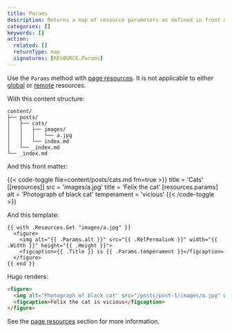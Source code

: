```yaml
---
title: Params
description: Returns a map of resource parameters as defined in front matter.
categories: []
keywords: []
action:
  related: []
  returnType: map
  signatures: [RESOURCE.Params]
---
```


Use the `Params` method with [page resources]. It is not applicable to either [global] or [remote] resources.

[global]: /getting-started/glossary/#global-resource
[page resources]: /getting-started/glossary/#page-resource
[remote]: /getting-started/glossary/#remote-resource

With this content structure:

```text
content/
├── posts/
│   ├── cats/
│   │   ├── images/
│   │   │   └── a.jpg
│   │   └── index.md
│   └── _index.md
└── _index.md
```

And this front matter:

{{< code-toggle file=content/posts/cats.md fm=true >}}
title = 'Cats'
[[resources]]
  src = 'images/a.jpg'
  title = 'Felix the cat'
  [resources.params]
    alt = 'Photograph of black cat'
    temperament = 'vicious'
{{< /code-toggle >}}

And this template:

```go-html-template
{{ with .Resources.Get "images/a.jpg" }}
  <figure>
    <img alt="{{ .Params.alt }}" src="{{ .RelPermalink }}" width="{{ .Width }}" height="{{ .Height }}">
    <figcaption>{{ .Title }} is {{ .Params.temperament }}</figcaption>
  </figure>
{{ end }}
```

Hugo renders:

```html
<figure>
  <img alt="Photograph of black cat" src="/posts/post-1/images/a.jpg" width="600" height="400">
  <figcaption>Felix the cat is vicious</figcaption>
</figure>
```

See the [page resources] section for more information.

[page resources]: /content-management/page-resources/
